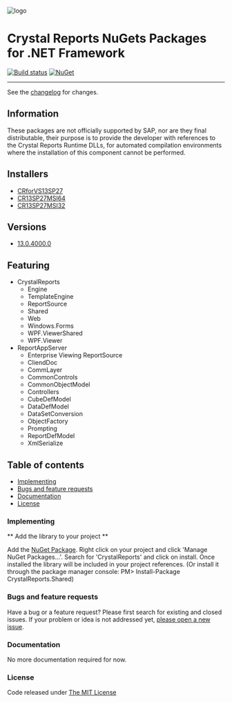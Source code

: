 
![logo](src/.editoricon.png)

# Crystal Reports NuGets Packages for .NET Framework

[![Build status](https://ci.appveyor.com/api/projects/status/h2ydmki2dm7hs6wd?svg=true)](https://ci.appveyor.com/project/ennerperez/CrystalDecisions)
[![NuGet](http://img.shields.io/nuget/v/CrystalReports.Shared.svg)](https://www.nuget.org/packages/CrystalReports.Shared/)

---------------------------------------

See the [changelog](CHANGELOG.md) for changes.

## Information

These packages are not officially supported by SAP, nor are they final distributable, their purpose is to provide the developer with references to the Crystal Reports Runtime DLLs, for automated compilation environments where the installation of this component cannot be performed.

## Installers

- [CRforVS13SP27](https://akall.softwaredownloads.sap.com/?file=0020000000543482020&downloadId=972f4661-396c-48bd-87fa-bd73c706f351&v=001&u=D18155884555&path=002/2020/0000000006/000000054348/001/CRforVS13SP27_0-10010309.EXE)
- [CR13SP27MSI64](https://akall.softwaredownloads.sap.com/?file=0020000000543422020&downloadId=b694b602-eee8-4fc8-8a3e-9ac1240c8f0d&v=001&u=D79007728963&path=002/2020/0000000006/000000054342/001/CR13SP27MSI64_0-10010309.MSI)
- [CR13SP27MSI32](https://akall.softwaredownloads.sap.com/?file=0020000000543412020&downloadId=7d4cceca-6514-4cf8-94ec-c2069e3358c2&v=001&u=D14803498946&path=002/2020/0000000006/000000054341/001/CR13SP27MSI32_0-10010309.MSI)


## Versions

- [13.0.4000.0](VERSION)

## Featuring

- CrystalReports
  - Engine
  - TemplateEngine
  - ReportSource
  - Shared
  - Web
  - Windows.Forms
  - WPF.ViewerShared
  - WPF.Viewer
- ReportAppServer
  - Enterprise Viewing ReportSource
  - CliendDoc
  - CommLayer
  - CommonControls
  - CommonObjectModel
  - Controllers
  - CubeDefModel
  - DataDefModel
  - DataSetConversion
  - ObjectFactory
  - Prompting
  - ReportDefModel
  - XmlSerialize

## Table of contents

- [Implementing](#implementing)
- [Bugs and feature requests](#bugs-and-feature-requests)
- [Documentation](#documentation)
- [License](#license)

### Implementing

** Add the library to your project **

Add the [NuGet Package](https://www.nuget.org/packages/CrystalReports.Shared/). Right click on your project and click 'Manage NuGet Packages...'. Search for 'CrystalReports' and click on install. Once installed the library will be included in your project references. (Or install it through the package manager console: PM> Install-Package CrystalReports.Shared)

### Bugs and feature requests

Have a bug or a feature request? Please first search for existing and closed issues. If your problem or idea is not addressed yet, [please open a new issue](https://github.com/ennerperez/CrystalDecisions/issues/new).

### Documentation

No more documentation required for now.

### License

Code released under [The MIT License](LICENSE)